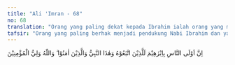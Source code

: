 ```yaml
---
title: "Ali 'Imran - 68"
no: 68
translation: "Orang yang paling dekat kepada Ibrahim ialah orang yang mengikutinya, dan Nabi ini (Muhammad), dan orang yang beriman. Allah adalah pelindung orang-orang yang beriman."
tafsir: "Orang yang paling berhak menjadi pendukung Nabi Ibrahim dan yang paling setia agamanya, bukanlah orang yang hanya mengaku bahwa Nabi Ibrahim memeluk agamanya, tetapi orang yang mengikuti jejak Nabi Ibrahim dan meneruskan dakwahnya. Tentu saja orang itu adalah orang yang beragama tauhid dan dengan ikhlas melaksanakan agamanya. Mereka haruslah orang orang yang berserah diri kepada Allah semata, jauh dari sifat-sifat syirik. Sifat-sifat serupa ini terdapat pada Nabi Muhammad saw, dan pengikut-pengikutnya. Mereka memeluk agama tauhid, sedikit pun tidak terdapat dalam agamanya ajaran-ajaran pemujaan terhadap pemimpin dan tidak membenarkan adanya perantara dalam hubungan rnanusia dengan Tuhan. Mereka itu ikhlas dan beramal semata-mata karena Allah tidak karena syirik dan ria.\n\nKesemuanya itu adalah inti ajaran Islam. Oleh sebab itu apabila ada agama yang tidak memiliki prinsip-prinsip tersebut maka agama itu jauh menyeleweng dan hanya tinggal bekas-bekasnya saja.\n\nKemudian Allah menjanjikan bahwa Dia akan memberikan bantuan, kekuatan dan taufik kepada orang-orang mukmin karena Allah yang menguasai dan mengendalikan urusan mereka, dan memperbaiki keadaan mereka serta memberikan pahala sesuai dengan banyak sedikitnya mereka mengamalkan ajaran Islam."
---
```


اِنَّ اَوْلَى النَّاسِ بِاِبْرٰهِيْمَ لَلَّذِيْنَ اتَّبَعُوْهُ وَهٰذَا النَّبِيُّ وَالَّذِيْنَ اٰمَنُوْا ۗ وَاللّٰهُ وَلِيُّ الْمُؤْمِنِيْنَ

